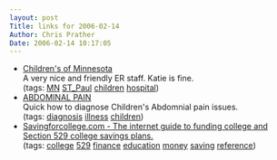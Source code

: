 ```yaml
---
layout: post
Title: links for 2006-02-14
Author: Chris Prather
Date: 2006-02-14 10:17:05
---
```


<ul class="delicious">
	<li>
		<div class="delicious-link"><a href="https://www.childrensmn.org/your-visit/while-you-are-here/on-the-st-paul-campus/">Children's of Minnesota</a></div>
		<div class="delicious-extended">A very nice and friendly ER staff. Katie is fine.</div>
		<div class="delicious-tags">(tags: <a href="http://del.icio.us/perigrin/MN">MN</a> <a href="http://del.icio.us/perigrin/ST_Paul">ST_Paul</a> <a href="http://del.icio.us/perigrin/children">children</a> <a href="http://del.icio.us/perigrin/hospital">hospital</a>)</div>
	</li>
	<li>
		<div class="delicious-link"><a href="http://www.askdrsears.com/html/8/t080200.asp">ABDOMINAL PAIN</a></div>
		<div class="delicious-extended">Quick how to diagnose Children's Abdomnial pain issues.</div>
		<div class="delicious-tags">(tags: <a href="http://del.icio.us/perigrin/diagnosis">diagnosis</a> <a href="http://del.icio.us/perigrin/illness">illness</a> <a href="http://del.icio.us/perigrin/children">children</a>)</div>
	</li>
	<li>
		<div class="delicious-link"><a href="http://www.savingforcollege.com/">Savingforcollege.com - The internet guide to funding college and Section 529 college savings plans.</a></div>
		<div class="delicious-tags">(tags: <a href="http://del.icio.us/perigrin/college">college</a> <a href="http://del.icio.us/perigrin/529">529</a> <a href="http://del.icio.us/perigrin/finance">finance</a> <a href="http://del.icio.us/perigrin/education">education</a> <a href="http://del.icio.us/perigrin/money">money</a> <a href="http://del.icio.us/perigrin/saving">saving</a> <a href="http://del.icio.us/perigrin/reference">reference</a>)</div>
	</li>
</ul>

